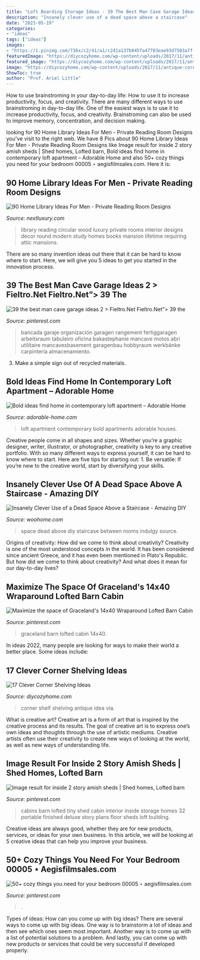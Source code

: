 ```yaml
---
title: "Loft Boarding Storage Ideas - 39 The Best Man Cave Garage Ideas 2 &gt; Fieltro.net Fieltro.net”&gt; 39 The"
description: "Insanely clever use of a dead space above a staircase"
date: "2023-05-19"
categories:
- "ideas"
tags: ["ideas"]
images:
- "https://i.pinimg.com/736x/c2/41/a1/c241a137b045fa47783eae93d7503a7f--portable-cabins-tiny-house-builders.jpg"
featuredImage: "https://diycozyhome.com/wp-content/uploads/2017/11/antique-corner-shelf.jpg"
featured_image: "https://diycozyhome.com/wp-content/uploads/2017/11/antique-corner-shelf.jpg"
image: "https://diycozyhome.com/wp-content/uploads/2017/11/antique-corner-shelf.jpg"
ShowToc: true
author: "Prof. Ariel Little"
---
```



How to use brainstroming in your day-to-day life: How to use it to increase productivity, focus, and creativity.
There are many different ways to use brainstroming in day-to-day life. One of the easiest ways is to use it to increase productivity, focus, and creativity. Brainstroming can also be used to improve memory, concentration, and decision making.

	

		
looking for 90 Home Library Ideas For Men - Private Reading Room Designs you've visit to the right web. We have 8 Pics about 90 Home Library Ideas For Men - Private Reading Room Designs like Image result for inside 2 story amish sheds | Shed homes, Lofted barn, Bold ideas find home in contemporary loft apartment – Adorable Home and also 50+ cozy things you need for your bedroom 00005 ⋆ aegisfilmsales.com. Here it is:
		
    
## 90 Home Library Ideas For Men - Private Reading Room Designs

<img loading=lazy src="http://nextluxury.com/wp-content/uploads/circular-home-library-room-with-wood-cabinets-and-blue-decor.jpg" onerror="this.onerror=null;this.src='https://tse1.mm.bing.net/th?id=OIP.R7oIDo1aiQjsQZ0Z1_J_LQHaLE&amp;pid=15.1';" alt="90 Home Library Ideas For Men - Private Reading Room Designs">

_Source: nextluxury.com_

>library reading circular wood luxury private rooms interior designs decor round modern study homes books mansion lifetime requiring attic mansions. 

	

There are so many invention ideas out there that it can be hard to know where to start. Here, we will give you 5 ideas to get you started in the innovation process.

    
## 39 The Best Man Cave Garage Ideas 2 &gt; Fieltro.Net Fieltro.Net”&gt; 39 The

<img loading=lazy src="https://i.pinimg.com/736x/62/3b/24/623b240b1fc69a2b20005dae1d70c451.jpg" onerror="this.onerror=null;this.src='https://tse4.mm.bing.net/th?id=OIP.mnCste-3MSkUYb5fouyTewHaJ4&amp;pid=15.1';" alt="39 the best man cave garage ideas 2 &gt; Fieltro.Net Fieltro.Net”&gt; 39 the">

_Source: pinterest.com_

>bancada garaje organización garagen rangement fertiggaragen arbeitsraum tabuleiro oficina bakastephanie mancave motos abri utilitaire mancavesbasement garagenbau hobbyraum werkbänke carpintería almacenamiento. 

	

3. Make a simple sign out of recycled materials.

    
## Bold Ideas Find Home In Contemporary Loft Apartment – Adorable Home

<img loading=lazy src="https://adorable-home.com/wp-content/gallery/bold-ideas-find-home-in-contemporary-loft-apartment-sofia/contemporary-loft-apartment-3.jpg" onerror="this.onerror=null;this.src='https://tse2.mm.bing.net/th?id=OIP.GPuHx796BRxa5s8vGGNUtgHaLH&amp;pid=15.1';" alt="Bold ideas find home in contemporary loft apartment – Adorable Home">

_Source: adorable-home.com_

>loft apartment contemporary bold apartments adorable houses. 

	

Creative people come in all shapes and sizes. Whether you’re a graphic designer, writer, illustrator, or photographer, creativity is key to any creative portfolio. With so many different ways to express yourself, it can be hard to know where to start. Here are five tips for starting out: 1. Be versatile: If you’re new to the creative world, start by diversifying your skills.

    
## Insanely Clever Use Of A Dead Space Above A Staircase - Amazing DIY

<img loading=lazy src="https://www.woohome.com/wp-content/uploads/2016/01/make-use-of-dead-space-5.jpg" onerror="this.onerror=null;this.src='https://tse2.mm.bing.net/th?id=OIP.Ps-lhhuBTjhdcuV72T0kTwHaJ4&amp;pid=15.1';" alt="Insanely Clever Use of a Dead Space Above a Staircase - Amazing DIY">

_Source: woohome.com_

>space dead above diy staircase between rooms indulgy source. 

	

Origins of creativity: How did we come to think about creativity?
Creativity is one of the most understood concepts in the world. It has been considered since ancient Greece, and it has even been mentioned in Plato's Republic. But how did we come to think about creativity? And what does it mean for our day-to-day lives?

    
## Maximize The Space Of Graceland&#039;s 14x40 Wraparound Lofted Barn Cabin

<img loading=lazy src="https://i.pinimg.com/736x/40/33/f2/4033f27985860344ae1b9b2f50bd10d1--wraparound-graceland.jpg" onerror="this.onerror=null;this.src='https://tse1.mm.bing.net/th?id=OIP.tjmgh1xEN_rv42Zd9C1WsAAAAA&amp;pid=15.1';" alt="Maximize the space of Graceland&#039;s 14x40 Wraparound Lofted Barn Cabin">

_Source: pinterest.com_

>graceland barn lofted cabin 14x40. 

	

In ideas 2022, many people are looking for ways to make their world a better place. Some ideas include:

    
## 17 Clever Corner Shelving Ideas

<img loading=lazy src="https://diycozyhome.com/wp-content/uploads/2017/11/antique-corner-shelf.jpg" onerror="this.onerror=null;this.src='https://tse3.mm.bing.net/th?id=OIP.FkyHwXi5UHupmi9qlYgMZAHaK6&amp;pid=15.1';" alt="17 Clever Corner Shelving Ideas">

_Source: diycozyhome.com_

>corner shelf shelving antique idea via. 

	

What is creative art?
Creative art is a form of art that is inspired by the creative process and its results. The goal of creative art is to express one’s own ideas and thoughts through the use of artistic mediums. Creative artists often use their creativity to create new ways of looking at the world, as well as new ways of understanding life.

    
## Image Result For Inside 2 Story Amish Sheds | Shed Homes, Lofted Barn

<img loading=lazy src="https://i.pinimg.com/736x/c2/41/a1/c241a137b045fa47783eae93d7503a7f--portable-cabins-tiny-house-builders.jpg" onerror="this.onerror=null;this.src='https://tse3.mm.bing.net/th?id=OIP.q-5UF4wN9ttCfOPSGy7-xwHaE7&amp;pid=15.1';" alt="Image result for inside 2 story amish sheds | Shed homes, Lofted barn">

_Source: pinterest.com_

>cabins barn lofted tiny shed cabin interior inside storage homes 32 portable finished deluxe story plans floor sheds loft building. 

	

Creative ideas are always good, whether they are for new products, services, or ideas for your own business. In this article, we will be looking at 5 creative ideas that can help you improve your business.

    
## 50+ Cozy Things You Need For Your Bedroom 00005 ⋆ Aegisfilmsales.com

<img loading=lazy src="https://i.pinimg.com/736x/ed/5e/82/ed5e823cb851c353383ddc8f8a339e33.jpg" onerror="this.onerror=null;this.src='https://tse4.mm.bing.net/th?id=OIP._uDXPGOVng-n2M2U3rh0QQHaJw&amp;pid=15.1';" alt="50+ cozy things you need for your bedroom 00005 ⋆ aegisfilmsales.com">

_Source: pinterest.com_

>. 

	

Types of ideas: How can you come up with big ideas?
There are several ways to come up with big ideas. One way is to brainstorm a lot of ideas and then see which ones seem most important. Another way is to come up with a list of potential solutions to a problem. And lastly, you can come up with new products or services that could be very successful if developed properly.

